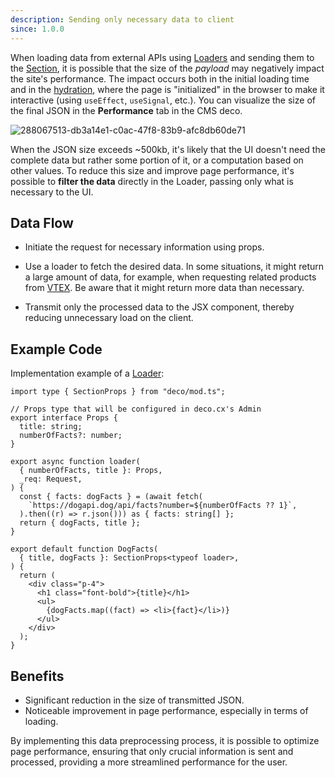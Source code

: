 ```yaml
---
description: Sending only necessary data to client
since: 1.0.0
---
```


When loading data from external APIs using [Loaders](/docs/pt/concepts/loader) and sending them to the [Section](/docs/pt/concepts/section), it is possible that the size of the _payload_ may negatively impact the site's performance. The impact occurs both in the initial loading time and in the [hydration](https://blog.saeloun.com/2021/12/16/hydration/), where the page is "initialized" in the browser to make it interactive (using `useEffect`, `useSignal`, etc.). You can visualize the size of the final JSON in the **Performance** tab in the CMS deco.

![288067513-db3a14e1-c0ac-47f8-83b9-afc8db60de71](https://github.com/deco-sites/starting/assets/76822093/ec005f5d-4169-4e89-acd0-8c06baf3c80d)

When the JSON size exceeds ~500kb, it's likely that the UI doesn't need the complete data but rather some portion of it, or a computation based on other values. To reduce this size and improve page performance, it's possible to **filter the data** directly in the Loader, passing only what is necessary to the UI.

## Data Flow

- Initiate the request for necessary information using props.

- Use a loader to fetch the desired data. In some situations, it might return a large amount of data, for example, when requesting related products from [VTEX](https://www.deco.cx/docs/en/composable-apis/vtex). Be aware that it might return more data than necessary.

- Transmit only the processed data to the JSX component, thereby reducing unnecessary load on the client.

## Example Code

Implementation example of a [Loader](docs/en/developing/fetching-data):

```tsx
import type { SectionProps } from "deco/mod.ts";

// Props type that will be configured in deco.cx's Admin
export interface Props {
  title: string;
  numberOfFacts?: number;
}

export async function loader(
  { numberOfFacts, title }: Props,
  _req: Request,
) {
  const { facts: dogFacts } = (await fetch(
    `https://dogapi.dog/api/facts?number=${numberOfFacts ?? 1}`,
  ).then((r) => r.json())) as { facts: string[] };
  return { dogFacts, title };
}

export default function DogFacts(
  { title, dogFacts }: SectionProps<typeof loader>,
) {
  return (
    <div class="p-4">
      <h1 class="font-bold">{title}</h1>
      <ul>
        {dogFacts.map((fact) => <li>{fact}</li>)}
      </ul>
    </div>
  );
}
```

## Benefits
- Significant reduction in the size of transmitted JSON.
- Noticeable improvement in page performance, especially in terms of loading.

By implementing this data preprocessing process, it is possible to optimize page performance, ensuring that only crucial information is sent and processed, providing a more streamlined performance for the user.
